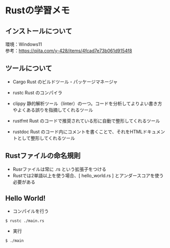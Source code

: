 # Rustの学習メモ

## インストールについて
環境：Windows11  
参考：https://qiita.com/y-428/items/4fcad7e73b061d9154f8

## ツールについて
- Cargo
Rust のビルドツール・パッケージマネージャ

- rustc
Rust のコンパイラ

- clippy
静的解析ツール（linter）の一つ。コードを分析してよりよい書き方やよくある誤りを指摘してくれるツール

- rustfmt
Rust のコードで推奨されている形に自動で整形してくれるツール

- rustdoc
Rust のコード内にコメントを書くことで、それをHTMLドキュメントとして整形してくれるツール

## Rustファイルの命名規則
- Rusrファイルは常に .rs という拡張子をつける
- Rustでは2単語以上を使う場合、[ hello_world.rs ] とアンダースコアを使う必要がある

## Hello World!
- コンパイルを行う  
```
$ rustc ./main.rs
```

- 実行
```
$ ./main
```